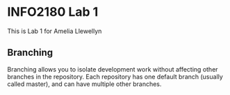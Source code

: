 # INFO2180 Lab 1
This is Lab 1 for Amelia Llewellyn

## Branching

Branching allows you to isolate development work without affecting other branches in the repository. Each repository has one default branch (usually called master), and can have multiple other branches.